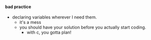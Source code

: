 #### bad practice
- declaring variables wherever I need them.
	- it's a mess
	- you should have your solution before you actually start coding.
		- with c, you gotta plan!